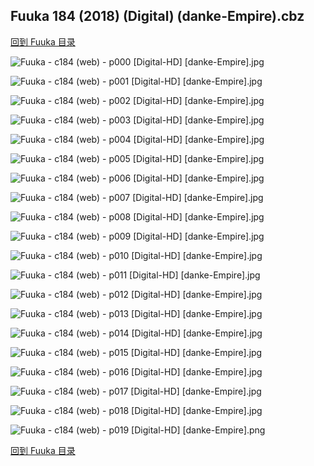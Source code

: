 ## Fuuka 184 (2018) (Digital) (danke-Empire).cbz


[回到 Fuuka 目录](https://github.com/alicewish/markdown/blob/master/series/Fuuka.md)


![Fuuka - c184 (web) - p000 [Digital-HD] [danke-Empire].jpg](https://wx1.sinaimg.cn/large/6a9fdecagy1fnpp4xlcpoj21j82cw4li.jpg)

![Fuuka - c184 (web) - p001 [Digital-HD] [danke-Empire].jpg](https://wx1.sinaimg.cn/large/6a9fdecagy1fnpp4gyaykj21kw28qhdu.jpg)

![Fuuka - c184 (web) - p002 [Digital-HD] [danke-Empire].jpg](https://wx1.sinaimg.cn/large/6a9fdecagy1fnpp38bg2qj21kw28qhdt.jpg)

![Fuuka - c184 (web) - p003 [Digital-HD] [danke-Empire].jpg](https://wx1.sinaimg.cn/large/6a9fdecagy1fnpp5sskbcj21kw28q7wh.jpg)

![Fuuka - c184 (web) - p004 [Digital-HD] [danke-Empire].jpg](https://wx1.sinaimg.cn/large/6a9fdecagy1fnpp41bhspj21kw28qqv5.jpg)

![Fuuka - c184 (web) - p005 [Digital-HD] [danke-Empire].jpg](https://wx1.sinaimg.cn/large/6a9fdecagy1fnpp575o5oj21kw28qkjl.jpg)

![Fuuka - c184 (web) - p006 [Digital-HD] [danke-Empire].jpg](https://wx1.sinaimg.cn/large/6a9fdecagy1fnpp65297uj21kw28qu0x.jpg)

![Fuuka - c184 (web) - p007 [Digital-HD] [danke-Empire].jpg](https://wx1.sinaimg.cn/large/6a9fdecagy1fnpp2ptnd6j21kw28qhdt.jpg)

![Fuuka - c184 (web) - p008 [Digital-HD] [danke-Empire].jpg](https://wx1.sinaimg.cn/large/6a9fdecagy1fnpp4pr6fbj21kw28qe81.jpg)

![Fuuka - c184 (web) - p009 [Digital-HD] [danke-Empire].jpg](https://wx1.sinaimg.cn/large/6a9fdecagy1fnpp3vj1d3j21kw28qhdt.jpg)

![Fuuka - c184 (web) - p010 [Digital-HD] [danke-Empire].jpg](https://wx1.sinaimg.cn/large/6a9fdecagy1fnpp3hyowtj21kw28qhdt.jpg)

![Fuuka - c184 (web) - p011 [Digital-HD] [danke-Empire].jpg](https://wx1.sinaimg.cn/large/6a9fdecagy1fnpp5n5uhmj21kw28qqv5.jpg)

![Fuuka - c184 (web) - p012 [Digital-HD] [danke-Empire].jpg](https://wx1.sinaimg.cn/large/6a9fdecagy1fnpp4u3c87j21kw28qhdt.jpg)

![Fuuka - c184 (web) - p013 [Digital-HD] [danke-Empire].jpg](https://wx1.sinaimg.cn/large/6a9fdecagy1fnpp4lkq6zj21kw28qkjl.jpg)

![Fuuka - c184 (web) - p014 [Digital-HD] [danke-Empire].jpg](https://wx1.sinaimg.cn/large/6a9fdecagy1fnpp5yvmhnj21kw28qqv5.jpg)

![Fuuka - c184 (web) - p015 [Digital-HD] [danke-Empire].jpg](https://wx1.sinaimg.cn/large/6a9fdecagy1fnpp2vi5fbj21kw28q7wh.jpg)

![Fuuka - c184 (web) - p016 [Digital-HD] [danke-Empire].jpg](https://wx1.sinaimg.cn/large/6a9fdecagy1fnpp4ag5jvj21kw28qqv5.jpg)

![Fuuka - c184 (web) - p017 [Digital-HD] [danke-Empire].jpg](https://wx1.sinaimg.cn/large/6a9fdecagy1fnpp52pbcej21kw28qhdt.jpg)

![Fuuka - c184 (web) - p018 [Digital-HD] [danke-Empire].jpg](https://wx1.sinaimg.cn/large/6a9fdecagy1fnpp3ncw71j21kw28qu0x.jpg)

![Fuuka - c184 (web) - p019 [Digital-HD] [danke-Empire].png](https://wx1.sinaimg.cn/large/6a9fdecagy1fltfqrda7yj21kw28q0oh.jpg)

[回到 Fuuka 目录](https://github.com/alicewish/markdown/blob/master/series/Fuuka.md)

